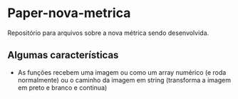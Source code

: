 # Paper-nova-metrica
Repositório para arquivos sobre a nova métrica sendo desenvolvida.

## Algumas características

- As funções recebem uma imagem ou como um array numérico (e roda normalmente) ou o caminho da imagem em string (transforma a imagem em preto e branco e continua)

